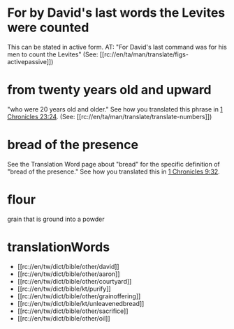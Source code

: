 # For by David's last words the Levites were counted

This can be stated in active form. AT: "For David's last command was for his men to count the Levites" (See: [[rc://en/ta/man/translate/figs-activepassive]])

# from twenty years old and upward

"who were 20 years old and older." See how you translated this phrase in [1 Chronicles 23:24](./24.md). (See: [[rc://en/ta/man/translate/translate-numbers]])

# bread of the presence

See the Translation Word page about "bread" for the specific definition of "bread of the presence." See how you translated this in [1 Chronicles 9:32](../09/30.md).

# flour

grain that is ground into a powder

# translationWords

* [[rc://en/tw/dict/bible/other/david]]
* [[rc://en/tw/dict/bible/other/aaron]]
* [[rc://en/tw/dict/bible/other/courtyard]]
* [[rc://en/tw/dict/bible/kt/purify]]
* [[rc://en/tw/dict/bible/other/grainoffering]]
* [[rc://en/tw/dict/bible/kt/unleavenedbread]]
* [[rc://en/tw/dict/bible/other/sacrifice]]
* [[rc://en/tw/dict/bible/other/oil]]
